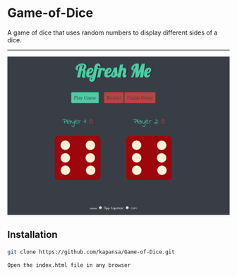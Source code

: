 # Game-of-Dice
A game of dice that uses random numbers to display different sides of a dice.

---

![](images/logo.PNG)

## Installation

```sh
git clone https://github.com/kapansa/Game-of-Dice.git
```

```sh
Open the index.html file in any browser
```
